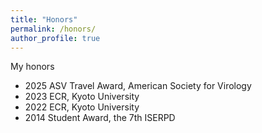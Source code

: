 ```yaml
---
title: "Honors"
permalink: /honors/
author_profile: true
---
```


My honors

- 2025 ASV Travel Award, American Society for Virology
- 2023 ECR, Kyoto University
- 2022 ECR, Kyoto University
- 2014 Student Award, the 7th ISERPD
